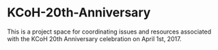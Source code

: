 # KCoH-20th-Anniversary

This is a project space for coordinating issues and resources associated with the KCoH 20th Anniversary celebration on April 1st, 2017.

